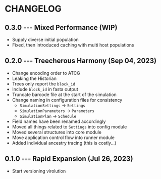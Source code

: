 # CHANGELOG

## 0.3.0 --- Mixed Performance (WIP)

- Supply diverse initial population
- Fixed, then introduced caching with multi host populations

## 0.2.0 --- Treecherous Harmony (Sep 04, 2023)

- Change encoding order to ATCG
- Leaking the Historian
- Trees only report the `block_id`
- Include `block_id` in fasta output
- Truncate barcode file at the start of the simulation
- Change naming in configuration files for consistency
    - `SimulationSettings` -> `Settings`
    - `SimulationParameters` -> `Parameters`
    - `SimulationPlan` -> `Schedule`
- Field names have been renamed accordingly
- Moved all things related to `Settings` into config module
- Moved several structures into core module
- Move application control flow into runner module
- Added individual ancestry tracing (this is costly...)

## 0.1.0 --- Rapid Expansion (Jul 26, 2023)

- Start versioning virolution

